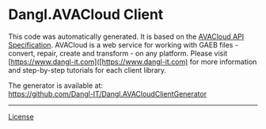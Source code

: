 # Dangl.AVACloud Client

This code was automatically generated. It is based on the [AVACloud API Specification](https://avacloud-api.dangl-it.com/swagger).
AVACloud is a web service for working with GAEB files - convert, repair, create and transform - on any platform.
Please visit [https://www.dangl-it.com]([https://www.dangl-it.com) for more information and step-by-step tutorials for each client library.

The generator is available at:  
https://github.com/Dangl-IT/Dangl.AVACloudClientGenerator

---
[License](./LICENSE.md)
